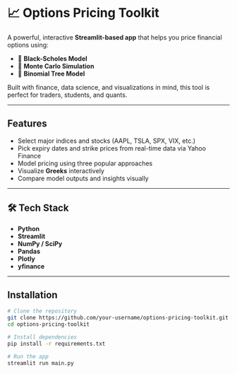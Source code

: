 # 📈 Options Pricing Toolkit

A powerful, interactive **Streamlit-based app** that helps you price financial options using:
- 🔹 **Black-Scholes Model**
- 🔹 **Monte Carlo Simulation**
- 🔹 **Binomial Tree Model**

Built with finance, data science, and visualizations in mind, this tool is perfect for traders, students, and quants.

---

##  Features

-  Select major indices and stocks (AAPL, TSLA, SPX, VIX, etc.)
-  Pick expiry dates and strike prices from real-time data via Yahoo Finance
-  Model pricing using three popular approaches
-  Visualize **Greeks** interactively
-  Compare model outputs and insights visually

---



## 🛠 Tech Stack

- **Python**
- **Streamlit**
- **NumPy / SciPy**
- **Pandas**
- **Plotly**
- **yfinance**

---

##  Installation

```bash
# Clone the repository
git clone https://github.com/your-username/options-pricing-toolkit.git
cd options-pricing-toolkit

# Install dependencies
pip install -r requirements.txt

# Run the app
streamlit run main.py
